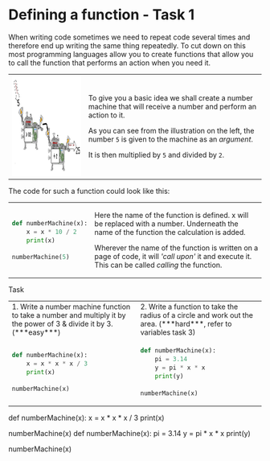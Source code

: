 # Defining a function - Task 1
When writing code sometimes we need to repeat code several times and therefore end up writing the same thing repeatedly. To cut down on this most programming languages allow you to create functions that allow you to call the function that performs an action when you need it.

<table>
<tbody>
<tr>
<td>
<img alt="Tube Map" style="border-width:0" src="../images/numbermachine_temp.PNG" height="200px" /> 
<!-- The boys need to redraw this -->
</td>
<td>

To give you a basic idea we shall create a number machine that will receive a number and perform an action to it.

As you can see from the illustration on the left, the number `5` is given to the machine as an *argument*.

It is then multiplied by `5` and divided by `2`.

</td>
</tr>
</tbody>
</table>

The code for such a function could look like this:
<table>
<tbody>
<tr>
<td>

```python
def numberMachine(x):
    x = x * 10 / 2
    print(x)

numberMachine(5)
```

</td>
<td>

Here the name of the function is defined. x will be replaced with a number. 
Underneath the name of the function the calculation is added.

Wherever the name of the function is written on a page of code, it will *'call upon'* it and execute it. This can be called *calling* the function.

</td>
</tr>
</tbody>
</table>

Task
<table>
<tbody>
<tr>
<td>
1. Write a number machine function to take a number and multiply it by the power of 3 & divide it by 3. (***easy***)
</td>
<td>
2. Write a function to take the radius of a circle and work out the area. (***hard***, refer to variables task 3)
</td>
</tr>
<tr>
<td>

```python
def numberMachine(x):
    x = x * x * x / 3
    print(x)

numberMachine(x)
```

</td>
<td>

```python
def numberMachine(x):
    pi = 3.14
    y = pi * x * x
    print(y)

numberMachine(x)
```
</td>
</tr>
</tbody>
</table>


def numberMachine(x):
    x = x * x * x / 3
    print(x)

numberMachine(x)
def numberMachine(x):
    pi = 3.14
    y = pi * x * x
    print(y)

numberMachine(x)


